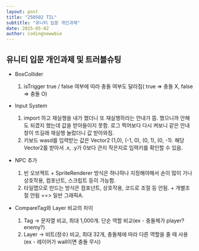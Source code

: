 ```yaml
---
layout: post
title: "250502 TIL"
subtitle: "유니티 입문 개인과제"
date: 2025-05-02
author: codingnewwbie
---
```


## 유니티 입문 개인과제 및 트러블슈팅

- BoxCollider
  1. isTrigger true / false 여부에 따라 충돌 여부도 달라짐( true => 충돌 X, false => 충돌 O)

- Input System
  1. import 하고 재실행을 내가 했더니 또 재실행하라는 안내가 뜸. 했으니까 안해도 되겠지 했는데 값을 받아들이지 못함. 로그 찍어보다 다시 켜보니 같은 안내창이 뜨길래 재실행 눌렀더니 값 받아와짐.
  2. 키보드 wasd를 입력받는 값은 Vector2 (1,0), (-1, 0), (0, 1), (0, -1). 해당 Vector2를 받아서 .x, .y가 0보다 큰지 작은지로 입력키를 확인할 수 있음.

- NPC 추가
  1. 빈 오브젝트 + SpriteRenderer 방식은 하나하나 지정해야해서 손이 많이 가나 상호작용, 컴포넌트, 스크립트 등이 가능함.
  2. 타일맵으로 만드는 방식은 컴포넌트, 상호작용, 코드로 조절 등 안됨. + 개별조절 안됨 ==> 일반 그래픽A.

- CompareTag와 Layer 비교의 차이
  1. Tag -> 문자열 비교, 최대 1,000개. 단순 역할 비교(ex - 충돌체가 player? enemy?)
  2. Layer -> 비트(정수) 비교, 최대 32개, 충돌체에 따라 다른 역할을 줄 때 사용(ex - 레이어가 wall이면 충돌 무시)
